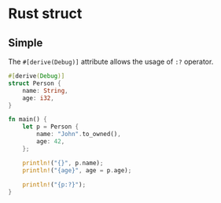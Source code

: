 # Rust struct


## Simple

The `#[derive(Debug)]` attribute allows the usage of `:?` operator.  

```rust
#[derive(Debug)]
struct Person {
    name: String,
    age: i32,
}

fn main() {
    let p = Person {
        name: "John".to_owned(),
        age: 42,
    };

    println!("{}", p.name);
    println!("{age}", age = p.age);
    
    println!("{p:?}");
}
```
